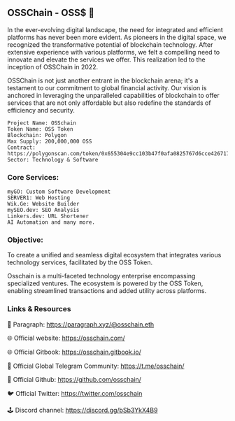 ## OSSChain - OSS$ 👋
In the ever-evolving digital landscape, the need for integrated and efficient platforms has never been more evident. As pioneers in the digital space, we recognized the transformative potential of blockchain technology. After extensive experience with various platforms, we felt a compelling need to innovate and elevate the services we offer. This realization led to the inception of OSSChain in 2022.

OSSChain is not just another entrant in the blockchain arena; it's a testament to our commitment to global financial activity. Our vision is anchored in leveraging the unparalleled capabilities of blockchain to offer services that are not only affordable but also redefine the standards of efficiency and security.


    Project Name: OSSchain
    Token Name: OSS Token
    Blockchain: Polygon
    Max Supply: 200,000,000 OSS
    Contract: https://polygonscan.com/token/0x655304e9cc103b47f0afa0825767d6cce426717c
    Sector: Technology & Software

### Core Services:
    myGO: Custom Software Development
    SERVER1: Web Hosting
    Wik.Ge: Website Builder
    mySEO.dev: SEO Analysis
    Linkers.dev: URL Shortener
    AI Automation and many more.



### Objective:
To create a unified and seamless digital ecosystem that integrates various technology services, facilitated by the OSS Token.

Osschain is a multi-faceted technology enterprise encompassing specialized ventures. The ecosystem is powered by the OSS Token, enabling streamlined transactions and added utility across platforms.


### Links & Resources
📜 Paragraph: https://paragraph.xyz/@osschain.eth

🌐 Official website: ​https://osschain.com/

🌐 Official Gitbook: https://osschain.gitbook.io/

📡 Official Global Telegram Community: https://t.me/osschain/

📡 Official Github: https://github.com/osschain/

🐦 Official Twitter: https://twitter.com/osschain

🕹️ Discord channel:​ https://discord.gg/bSb3YkX4B9

